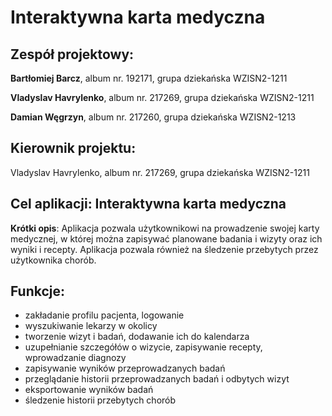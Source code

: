 # Interaktywna karta medyczna
## Zespół projektowy:

**Bartłomiej Barcz**, album nr. 192171, grupa dziekańska WZISN2-1211

**Vladyslav Havrylenko**, album nr. 217269, grupa dziekańska WZISN2-1211

**Damian Węgrzyn**, album nr. 217260, grupa dziekańska WZISN2-1213

## Kierownik projektu:

Vladyslav Havrylenko, album nr. 217269, grupa dziekańska WZISN2-1211

## Cel aplikacji: Interaktywna karta medyczna

**Krótki opis**: Aplikacja pozwala użytkownikowi na prowadzenie swojej karty medycznej, w której można zapisywać planowane badania i wizyty oraz ich wyniki i recepty. Aplikacja pozwala również na śledzenie przebytych przez użytkownika chorób. 

## Funkcje:

 - zakładanie profilu pacjenta, logowanie
 - wyszukiwanie lekarzy w okolicy
 - tworzenie wizyt i badań, dodawanie ich do kalendarza
 - uzupełnianie szczegółów o wizycie, zapisywanie recepty, wprowadzanie
   diagnozy
 - zapisywanie wyników przeprowadzanych badań
 - przeglądanie historii przeprowadzanych badań i odbytych wizyt
 - eksportowanie wyników badań
 - śledzenie historii przebytych chorób
